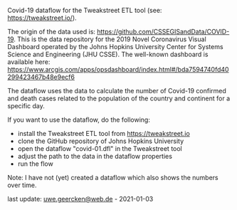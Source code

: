 Covid-19 dataflow for the Tweakstreet ETL tool (see: https://tweakstreet.io/).

The origin of the data used is: https://github.com/CSSEGISandData/COVID-19. This is the data repository for the 2019 Novel Coronavirus Visual Dashboard operated by the Johns Hopkins University Center for Systems Science and Engineering (JHU CSSE). The well-known dashboard is available here: https://www.arcgis.com/apps/opsdashboard/index.html#/bda7594740fd40299423467b48e9ecf6

The dataflow uses the data to calculate the number of Covid-19 confirmed and death cases related to the population of the country and continent for a specific day.

If you want to use the dataflow, do the following:

- install the Tweakstreet ETL tool from https://tweakstreet.io
- clone the GitHub repository of Johns Hopkins University
- open the dataflow "covid-01.dfl" in the Tweakstreet tool
- adjust the path to the data in the dataflow properties
- run the flow

Note: I have not (yet) created a dataflow which also shows the numbers over time.

last update: uwe.geercken@web.de - 2021-01-03
